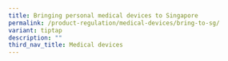 ```yaml
---
title: Bringing personal medical devices to Singapore
permalink: /product-regulation/medical-devices/bring-to-sg/
variant: tiptap
description: ""
third_nav_title: Medical devices
---
```

